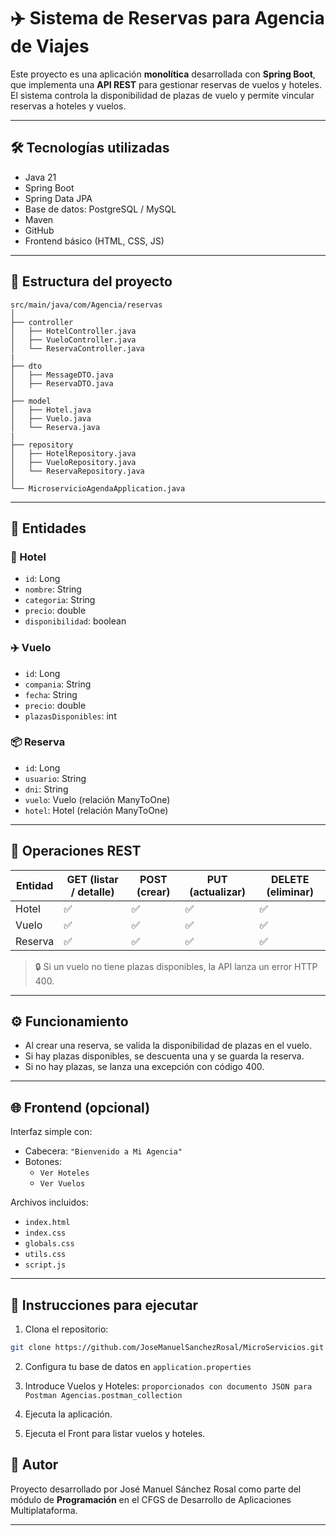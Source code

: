 
# ✈️ Sistema de Reservas para Agencia de Viajes

Este proyecto es una aplicación **monolítica** desarrollada con **Spring Boot**, que implementa una **API REST** para gestionar reservas de vuelos y hoteles. El sistema controla la disponibilidad de plazas de vuelo y permite vincular reservas a hoteles y vuelos.

---

## 🛠️ Tecnologías utilizadas

- Java 21
- Spring Boot
- Spring Data JPA
- Base de datos: PostgreSQL / MySQL
- Maven
- GitHub
- Frontend básico (HTML, CSS, JS)

---

## 🧱 Estructura del proyecto

```
src/main/java/com/Agencia/reservas
│
├── controller
│   ├── HotelController.java
│   ├── VueloController.java
│   └── ReservaController.java
|
├── dto
│   ├── MessageDTO.java
│   ├── ReservaDTO.java
│
├── model
│   ├── Hotel.java
│   ├── Vuelo.java
│   └── Reserva.java
|
├── repository
│   ├── HotelRepository.java
│   ├── VueloRepository.java
│   └── ReservaRepository.java
│
└── MicroservicioAgendaApplication.java
```

---

## 📄 Entidades

### 🏨 Hotel
- `id`: Long
- `nombre`: String
- `categoria`: String
- `precio`: double
- `disponibilidad`: boolean

### ✈️ Vuelo
- `id`: Long
- `compania`: String
- `fecha`: String
- `precio`: double
- `plazasDisponibles`: int

### 📦 Reserva
- `id`: Long
- `usuario`: String
- `dni`: String
- `vuelo`: Vuelo (relación ManyToOne)
- `hotel`: Hotel (relación ManyToOne)

---

## 🔁 Operaciones REST


| Entidad  | GET (listar / detalle) | POST (crear) | PUT (actualizar) | DELETE (eliminar) |
|----------|------------------------|--------------|------------------|-------------------|
| Hotel    | ✅                     | ✅          | ✅               | ✅               |
| Vuelo    | ✅                     | ✅          | ✅               | ✅               |
| Reserva  | ✅                     | ✅          | ✅               | ✅               |

> 🔒 Si un vuelo no tiene plazas disponibles, la API lanza un error HTTP 400.

---

## ⚙️ Funcionamiento

- Al crear una reserva, se valida la disponibilidad de plazas en el vuelo.
- Si hay plazas disponibles, se descuenta una y se guarda la reserva.
- Si no hay plazas, se lanza una excepción con código 400.

---

## 🌐 Frontend (opcional)

Interfaz simple con:

- Cabecera: `"Bienvenido a Mi Agencia"`
- Botones:
  - `Ver Hoteles`
  - `Ver Vuelos`

Archivos incluidos:
- `index.html`
- `index.css`
- `globals.css`
- `utils.css`
- `script.js`

---

## 🚀 Instrucciones para ejecutar

1. Clona el repositorio:

```bash
git clone https://github.com/JoseManuelSanchezRosal/MicroServicios.git
```

2. Configura tu base de datos en `application.properties`

3. Introduce Vuelos y Hoteles: `proporcionados con documento JSON para Postman Agencias.postman_collection`

4. Ejecuta la aplicación.

5. Ejecuta el Front para listar vuelos y hoteles.

## 📑 Autor

Proyecto desarrollado por José Manuel Sánchez Rosal como parte del módulo de **Programación** en el CFGS de Desarrollo de Aplicaciones Multiplataforma.

---

